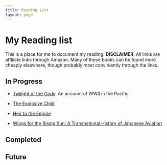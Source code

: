 ```yaml
---
title: Reading List
layout: page
---
```


# My Reading list

This is a place for me to document my reading. **DISCLAIMER**: All links
are affiliate links through Amazon. Many of these books can be found more
cheaply elsewhere, though probably most conviniently through the links.

## In Progress

- [Twilight of the Gods](https://amzn.to/3cacoYY): An account of WWII in
  the Pacific.

- [The Explosive Child](https://amzn.to/2RPWSIj)

- [Heir to the Empire](https://amzn.to/3colX6O)

- [Wings for the Rising Sun: A Transnational History of Japanese
  Aviation](https://amzn.to/2FNpGPz)

## Completed

## Future
